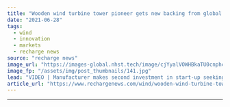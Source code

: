 ```yaml
---
title: "Wooden wind turbine tower pioneer gets new backing from global giant Vestas"
date: "2021-06-28"
tags: 
  - wind
  - innovation
  - markets
  - recharge news
source: "recharge news"
image_url: "https://images-global.nhst.tech/image/cjYyalVOWHBkaTU0cnphcFR4K0tTZW5PNFpKUHc2TWNZMmpuYzdXYjdRcz0=/nhst/binary/cf18cd29f87000d97967482c93303b19"
image_fp: "/assets/img/post_thumbnails/141.jpg"
lead: "VIDEO | Manufacturer makes second investment in start-up seeking to commercialise sustainable alternative to steel"
article_url: "https://www.rechargenews.com/wind/wooden-wind-turbine-tower-pioneer-gets-new-backing-from-global-giant-vestas/2-1-1031506"
---
```


---
